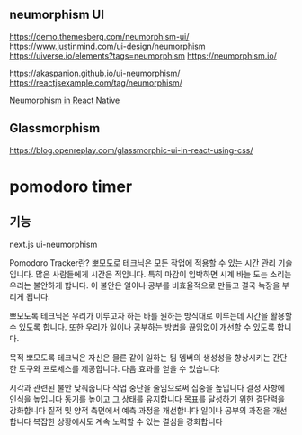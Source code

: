 ## neumorphism UI

https://demo.themesberg.com/neumorphism-ui/
https://www.justinmind.com/ui-design/neumorphism
https://uiverse.io/elements?tags=neumorphism
https://neumorphism.io/

https://akaspanion.github.io/ui-neumorphism/
https://reactjsexample.com/tag/neumorphism/

[Neumorphism in React Native](https://www.youtube.com/watch?v=GFssmWUhwww)

## Glassmorphism

https://blog.openreplay.com/glassmorphic-ui-in-react-using-css/

# pomodoro timer

## 기능

next.js
ui-neumorphism

Pomodoro Tracker란?
뽀모도로 테크닉은 모든 작업에 적용할 수 있는 시간 관리 기술입니다. 많은 사람들에게 시간은 적입니다. 특히 마감이 입박하면 시계 바늘 도는 소리는 우리는 불안하게 합니다. 이 불안은 일이나 공부를 비효율적으로 만들고 결국 늑장을 부리게 됩니다.

뽀모도록 테크닉은 우리가 이루고자 하는 바를 원하는 방식대로 이루는데 시간을 활용할 수 있도록 합니다. 또한 우리가 일이나 공부하는 방법을 끊임없이 개선할 수 있도록 합니다.

목적
뽀모도록 테크닉은 자신은 물론 같이 일하는 팀 멤버의 생성성을 향상시키는 간단한 도구와 프로세스를 제공합니다. 다음 효과를 얻을 수 있습니다:

시각과 관련된 불안 낮춰줍니다
작업 중단을 줄임으로써 집중을 높입니다
결정 사항에 인식을 높입니다
동기를 높이고 그 상태를 유지합니다
목표를 달성하기 위한 결단력을 강화합니다
질적 및 양적 측면에서 예측 과정을 개선합니다
일이나 공부의 과정을 개선합니다
복잡한 상황에서도 계속 노력할 수 있는 결심을 강화합니다
